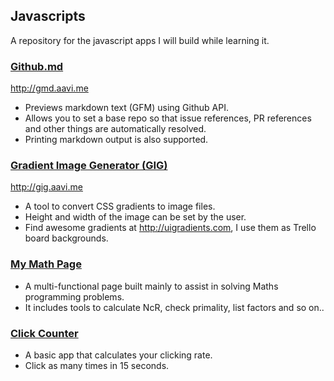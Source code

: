 ## Javascripts

A repository for the javascript apps I will build while learning it.
  

### [Github.md](http://aviaryan.github.io/javascripts/github.md/)

http://gmd.aavi.me

* Previews markdown text (GFM) using Github API.
* Allows you to set a base repo so that issue references, PR references and other things are automatically resolved.
* Printing markdown output is also supported.


### [Gradient Image Generator (GIG)](http://aviaryan.github.io/javascripts/gig/)

http://gig.aavi.me

* A tool to convert CSS gradients to image files.
* Height and width of the image can be set by the user.
* Find awesome gradients at http://uigradients.com, I use them as Trello board backgrounds.


### [My Math Page](http://aviaryan.github.io/javascripts/mathpage/)

* A multi-functional page built mainly to assist in solving Maths programming problems.
* It includes tools to calculate NcR, check primality, list factors and so on..


### [Click Counter](http://aviaryan.github.io/javascripts/click_counter.html)

* A basic app that calculates your clicking rate. 
* Click as many times in 15 seconds.